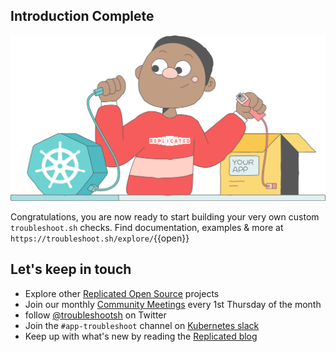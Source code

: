 ## Introduction Complete

![replicated gif](../../assets/Group_599.png)

Congratulations, you are now ready to start building your very own custom `troubleshoot.sh` checks. Find documentation, examples & more at `https://troubleshoot.sh/explore/`{{open}}

## Let's keep in touch

- Explore other [Replicated Open Source](https://www.replicated.com/oss) projects 
- Join our monthly [Community Meetings](https://calendar.google.com/calendar/u/0?cid=Y19mMGx1aGhiZGtscGllOGo5dWpicXMwNnN1a0Bncm91cC5jYWxlbmRhci5nb29nbGUuY29t) every 1st Thursday of the month
- follow [@troubleshootsh](https://twitter.com/troubleshootsh) on Twitter
- Join the `#app-troubleshoot` channel on [Kubernetes slack](https://kubernetes.slack.com/channels/app-troubleshoot) 
- Keep up with what's new by reading the [Replicated blog](https://www.replicated.com/blog/) 